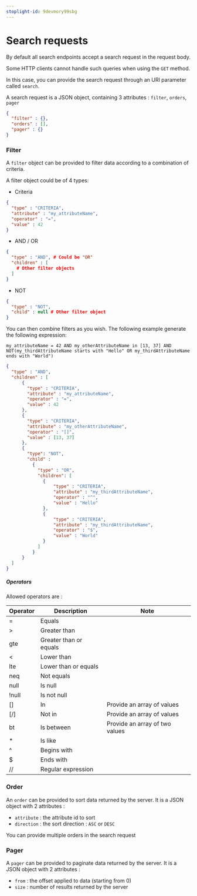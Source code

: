 ```yaml
---
stoplight-id: 9devmory99sbg
---
```


# Search requests

By default all search endpoints accept a search request in the request body.

Some HTTP clients cannot handle such queries when using the `GET` method. 

In this case, you can provide the search request through an URI parameter called `search`.

A search request is a JSON object, containing 3 attributes : `filter`, `orders`, `pager`

```json
{
  "filter" : {},
  "orders" : [],
  "pager" : {}
}
```

### Filter
A `filter` object can be provided to filter data according to a combination of criteria.
  
A filter object could be of 4 types:
* Criteria
```json
{
  "type" : "CRITERIA",
  "attribute" : "my_attributeName",
  "operator" : "=",
  "value" : 42
}
```

* AND / OR
```json
{
  "type" : "AND", # Could be "OR"
  "children" : [
    # Other filter objects
  ]
}
```

* NOT
```json
{
  "type" : "NOT",
  "child" : null # Other filter object
}
```

You can then combine filters as you wish.
The following example generate the following expression:

`my_attributeName = 42 AND my_otherAttributeName in [13, 37] AND NOT(my_thirdAttributeName starts with "Hello" OR my_thirdAttributeName ends with "World")`

```json
{
  "type" : "AND",
  "children" : [
      {
        "type" : "CRITERIA",
        "attribute" : "my_attributeName",
        "operator" : "=",
        "value" : 42
      },
      {
        "type" : "CRITERIA",
        "attribute" : "my_otherAttributeName",
        "operator" : "[]",
        "value" : [13, 37]
      },
      {
        "type": "NOT",
        "child" :
          {
            "type" : "OR",
            "children": [
              {
                  "type" : "CRITERIA",
                  "attribute" : "my_thirdAttributeName",
                  "operator" : "^",
                  "value" : "Hello"
              },
              {
                  "type" : "CRITERIA",
                  "attribute" : "my_thirdAttributeName",
                  "operator" : "$",
                  "value" : "World"
              }
            ]
          }
      }
  ]
}
```

##### Operators

Allowed operators are :

| Operator | Description | Note |
|---|---|---|
| = | Equals |  |
| > | Greater than |  |
| gte | Greater than or equals |  |
| < | Lower than |  |
| lte | Lower than or equals |  |
| neq | Not equals |  |
| null | Is null |  |
| !null | Is not null |  |
| [] | In | Provide an array of values |
| [\/] | Not in | Provide an array of values |
| bt | Is between | Provide an array of two values |
| * | Is like |  |
| ^ | Begins with |  |
| $ | Ends with |  |
| // | Regular expression |  |

### Order
An `order` can be provided to sort data returned by the server. 
It is a JSON object with 2 attributes : 
  * `attribute` : the attribute id to sort
  * `direction` : the sort direction : `ASC` or `DESC`

You can provide multiple orders in the search request

### Pager
A `pager` can be provided to paginate data returned by the server.
It is a JSON object with 2 attributes : 
  * `from` : the offset applied to data (starting from 0)
  * `size` : number of results returned by the server
